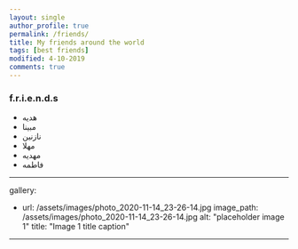 ```yaml
---
layout: single
author_profile: true
permalink: /friends/
title: My friends around the world
tags: [best friends]
modified: 4-10-2019
comments: true
---
```


### f.r.i.e.n.d.s
* هدیه
* مبینا
* نازنین
* مهلا
* مهدیه
* فاطمه
---
gallery:
  - url: /assets/images/photo_2020-11-14_23-26-14.jpg
    image_path: /assets/images/photo_2020-11-14_23-26-14.jpg
    alt: "placeholder image 1"
    title: "Image 1 title caption"
---
